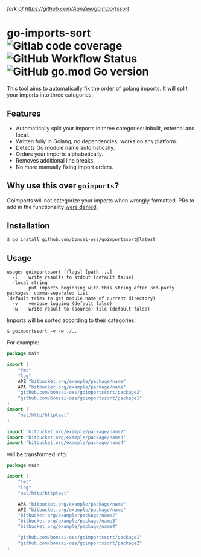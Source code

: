 _fork of https://github.com/AanZee/goimportssort_

# go-imports-sort ![Gitlab code coverage](https://img.shields.io/gitlab/pipeline-coverage/bonsai-oss/tools/goimportssort?branch=master&style=plastic) ![GitHub Workflow Status](https://img.shields.io/github/workflow/status/bonsai-oss/goimportssort/Go)  ![GitHub go.mod Go version](https://img.shields.io/github/go-mod/go-version/bonsai-oss/goimportssort)

This tool aims to automatically fix the order of golang imports. It will split your imports into three categories.

## Features

- Automatically split your imports in three categories: inbuilt, external and local.
- Written fully in Golang, no dependencies, works on any platform.
- Detects Go module name automatically.
- Orders your imports alphabetically.
- Removes additional line breaks.
- No more manually fixing import orders.

## Why use this over `goimports`?

Goimports will not categorize your imports when wrongly formatted. PRs to add in the
functionality [were denied](https://github.com/golang/tools/pull/68#issuecomment-450897493).

## Installation

```
$ go install github.com/bonsai-oss/goimportssort@latest
```

## Usage

```
usage: goimportssort [flags] [path ...]
  -l    write results to stdout (default false)
  -local string
        put imports beginning with this string after 3rd-party packages; comma-separated list 
(default tries to get module name of current directory)
  -v    verbose logging (default false)
  -w    write result to (source) file (default false)
```

Imports will be sorted according to their categories.

```
$ goimportssort -v -w ./..
```

For example:

```go
package main

import (
	"fmt"
	"log"
	APZ "bitbucket.org/example/package/name"
	APA "bitbucket.org/example/package/name"
	"github.com/bonsai-oss/goimportssort/package2"
	"github.com/bonsai-oss/goimportssort/package1"
)
import (
	"net/http/httptest"
)

import "bitbucket.org/example/package/name2"
import "bitbucket.org/example/package/name3"
import "bitbucket.org/example/package/name4"
```

will be transformed into:

```go
package main

import (
	"fmt"
	"log"
	"net/http/httptest"

	APA "bitbucket.org/example/package/name"
	APZ "bitbucket.org/example/package/name"
	"bitbucket.org/example/package/name2"
	"bitbucket.org/example/package/name3"
	"bitbucket.org/example/package/name4"

	"github.com/bonsai-oss/goimportssort/package1"
	"github.com/bonsai-oss/goimportssort/package2"
)
```
